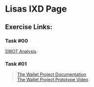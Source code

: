 # Lisas IXD Page
## Exercise Links:
### Task #00
[SWOT Analysis](https://drive.google.com/file/d/1mH_NEQjNmEEh_KkF8Wa168QLUJRQ4tCf/view?usp=sharing).  
### Task #01
>[The Wallet Project Documentation](https://xd.adobe.com/view/3af752dc-a8f2-48c0-9c1a-495d2f1f424f-6fa4/?fullscreen)  
>[The Wallet Project Prototype Video](https://drive.google.com/file/d/106os9R-LuB1LnhH8wW2Q509VM2P5O0BY/view?usp=sharing).  
